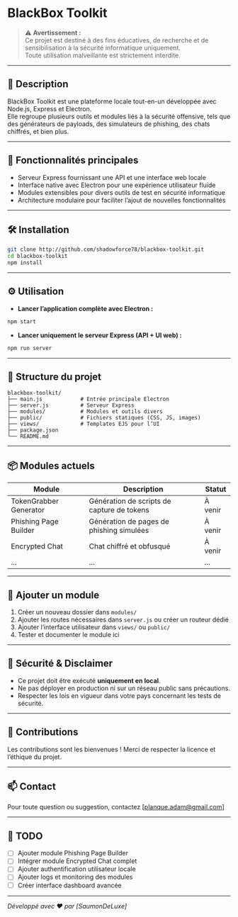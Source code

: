 # BlackBox Toolkit

> ⚠️ **Avertissement :**  
> Ce projet est destiné à des fins éducatives, de recherche et de sensibilisation à la sécurité informatique uniquement.  
> Toute utilisation malveillante est strictement interdite.

---

## 📖 Description

BlackBox Toolkit est une plateforme locale tout-en-un développée avec Node.js, Express et Electron.  
Elle regroupe plusieurs outils et modules liés à la sécurité offensive, tels que des générateurs de payloads, des simulateurs de phishing, des chats chiffrés, et bien plus.

---

## 🚀 Fonctionnalités principales

- Serveur Express fournissant une API et une interface web locale  
- Interface native avec Electron pour une expérience utilisateur fluide  
- Modules extensibles pour divers outils de test en sécurité informatique  
- Architecture modulaire pour faciliter l’ajout de nouvelles fonctionnalités

---

## 🛠️ Installation

```bash
git clone http://github.com/shadowforce78/blackbox-toolkit.git
cd blackbox-toolkit
npm install
````

---

## ⚙️ Utilisation

* **Lancer l’application complète avec Electron :**

```bash
npm start
```

* **Lancer uniquement le serveur Express (API + UI web) :**

```bash
npm run server
```

---

## 📁 Structure du projet

```
blackbox-toolkit/
├── main.js            # Entrée principale Electron
├── server.js          # Serveur Express
├── modules/           # Modules et outils divers
├── public/            # Fichiers statiques (CSS, JS, images)
├── views/             # Templates EJS pour l’UI
├── package.json
└── README.md
```

---

## 📦 Modules actuels

| Module                 | Description                                | Statut           |
| ---------------------- | ------------------------------------------ | ---------------- |
| TokenGrabber Generator | Génération de scripts de capture de tokens | À venir          |
| Phishing Page Builder  | Génération de pages de phishing simulées   | À venir          |
| Encrypted Chat         | Chat chiffré et obfusqué                   | À venir          |
| ...                    | ...                                        | ...              |

---

## 🧩 Ajouter un module

1. Créer un nouveau dossier dans `modules/`
2. Ajouter les routes nécessaires dans `server.js` ou créer un routeur dédié
3. Ajouter l’interface utilisateur dans `views/` ou `public/`
4. Tester et documenter le module ici

---

## 🔐 Sécurité & Disclaimer

* Ce projet doit être exécuté **uniquement en local**.
* Ne pas déployer en production ni sur un réseau public sans précautions.
* Respecter les lois en vigueur dans votre pays concernant les tests de sécurité.

---

## 🤝 Contributions

Les contributions sont les bienvenues !
Merci de respecter la licence et l’éthique du projet.

---

## 📫 Contact

Pour toute question ou suggestion, contactez \[[planque.adam@gmail.com](mailto:planque.adam@gmail.com)]

---

## 📝 TODO

* [ ] Ajouter module Phishing Page Builder
* [ ] Intégrer module Encrypted Chat complet
* [ ] Ajouter authentification utilisateur locale
* [ ] Ajouter logs et monitoring des modules
* [ ] Créer interface dashboard avancée

---

*Développé avec ❤️ par \[SaumonDeLuxe]*